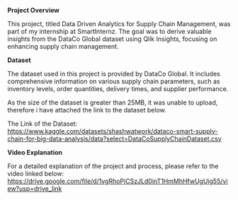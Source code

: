 **Project Overview**

This project, titled Data Driven Analytics for Supply Chain Management, was part of my internship at SmartInternz. The goal was to derive valuable insights from the DataCo Global dataset using Qlik Insights, focusing on enhancing supply chain management.

**Dataset**

The dataset used in this project is provided by DataCo Global. It includes comprehensive information on various supply chain parameters, such as inventory levels, order quantities, delivery times, and supplier performance.

As the size of the dataset is greater than 25MB, it was unable to upload, therefore i have attached the link to the dataset below.

The Link of the Dataset: https://www.kaggle.com/datasets/shashwatwork/dataco-smart-supply-chain-for-big-data-analysis/data?select=DataCoSupplyChainDataset.csv

**Video Explanation**

For a detailed explanation of the project and process, please refer to the video linked below:
https://drive.google.com/file/d/1vgRhoPjCSzJLd0inT1HmMhHfwUgUig55/view?usp=drive_link
